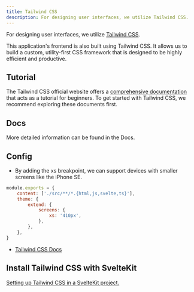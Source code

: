 ```yaml
---
title: Tailwind CSS
description: For designing user interfaces, we utilize Tailwind CSS.
---
```


For designing user interfaces, we utilize [Tailwind CSS](https://tailwindcss.com/).

This application's frontend is also built using Tailwind CSS. It allows us to build a custom, utility-first CSS framework that is designed to be highly efficient and productive.

## Tutorial

The Tailwind CSS official website offers a [comprehensive documentation](https://tailwindcss.com/docs) that acts as a tutorial for beginners. To get started with Tailwind CSS, we recommend exploring these documents first.

## Docs

More detailed information can be found in the Docs.

## Config

- By adding the xs breakpoint, we can support devices with smaller screens like the iPhone SE.

```js:tailwind.config.cjs
module.exports = {
	content: ['./src/**/*.{html,js,svelte,ts}'],
	theme: {
		extend: {
			screens: {
				xs: '410px',
			},
		},
	},
}
```

- [Tailwind CSS Docs](https://tailwindcss.com/docs)

## Install Tailwind CSS with SvelteKit

[Setting up Tailwind CSS in a SvelteKit project.](https://tailwindcss.com/docs/guides/sveltekit)
